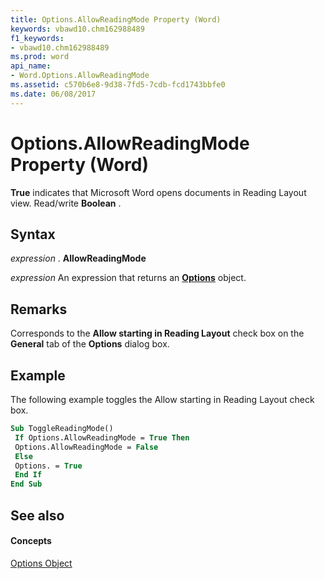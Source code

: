 ```yaml
---
title: Options.AllowReadingMode Property (Word)
keywords: vbawd10.chm162988489
f1_keywords:
- vbawd10.chm162988489
ms.prod: word
api_name:
- Word.Options.AllowReadingMode
ms.assetid: c570b6e8-9d38-7fd5-7cdb-fcd1743bbfe0
ms.date: 06/08/2017
---
```



# Options.AllowReadingMode Property (Word)

 **True** indicates that Microsoft Word opens documents in Reading Layout view. Read/write **Boolean** .


## Syntax

 _expression_ . **AllowReadingMode**

 _expression_ An expression that returns an **[Options](options-object-word.md)** object.


## Remarks

Corresponds to the  **Allow starting in Reading Layout** check box on the **General** tab of the **Options** dialog box.


## Example

The following example toggles the Allow starting in Reading Layout check box.


```vb
Sub ToggleReadingMode() 
 If Options.AllowReadingMode = True Then 
 Options.AllowReadingMode = False 
 Else 
 Options. = True 
 End If 
End Sub
```


## See also


#### Concepts


[Options Object](options-object-word.md)

